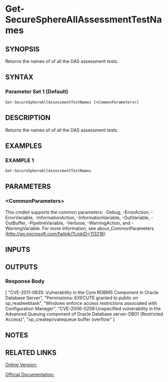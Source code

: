 ﻿# Get-SecureSphereAllAssessmentTestNames

## SYNOPSIS
Returns the names of of all the DAS assessment tests.

## SYNTAX

### Parameter Set 1 (Default)
```
Get-SecureSphereAllAssessmentTestNames [<CommonParameters>]
```

## DESCRIPTION
Returns the names of of all the DAS assessment tests.

## EXAMPLES

### EXAMPLE 1

```powershell
Get-SecureSphereAllAssessmentTestNames
```

## PARAMETERS

### \<CommonParameters\>
This cmdlet supports the common parameters: -Debug, -ErrorAction, -ErrorVariable, -InformationAction, -InformationVariable, -OutVariable, -OutBuffer, -PipelineVariable, -Verbose, -WarningAction, and -WarningVariable. For more information, see about_CommonParameters (http://go.microsoft.com/fwlink/?LinkID=113216).

## INPUTS

## OUTPUTS

### Response Body
[
"CVE-2011-0835: Vulnerability in the Core RDBMS Component in Oracle Database Server",
"Permissions: EXECUTE granted to public on sp_readwebtask",
"Windows enforce access restrictions associated with Configuration Manager",
"CVE-2006-0256:Unspecified vulnerability in the Advanced Queuing component of Oracle Database server-DB01 (Restricted Access)",
"xp_createprivatequeue buffer overflow"
]

## NOTES

## RELATED LINKS

[Online Version:](https://github.com/akshinmustafayev/Documentation/MD)

[Official Documentation:](https://docs.imperva.com/bundle/v13.6-api-reference-guide/page/70813.htm)



